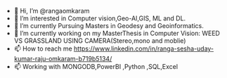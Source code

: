 - 👋 Hi, I’m @rangaomkaram
- 👀 I’m interested in Computer vision,Geo-AI,GIS, ML and DL.
- 🌱 I’m currently Pursuing Masters in Geodesy and Geoinformatics.
- 💞️ I’m currently working  on my MasterThesis in Computer Vision: WEED VS GRASSLAND USING CAMERA(Stereo,mono and moblie)
- 📫 How to reach me https://www.linkedin.com/in/ranga-sesha-uday-kumar-raju-omkaram-b719b5134/
- 📫 Working with  MONGODB,PowerBI ,Python ,SQL,Excel

<!---
rangaomkaram/rangaomkaram is a ✨ special ✨ repository because its `README.md` (this file) appears on your GitHub profile.
You can click the Preview link to take a look at your changes.
--->

